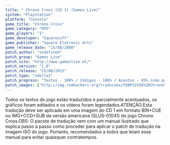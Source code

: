 ```yaml
---
title: " Chrono Cross (CD 1) (Games Live)"
system: "Playstation"
platform: "Console"
game_title: "Chrono Cross"
game_category: "RPG"
game_players: "1"
game_developer: "Squaresoft"
game_publisher: "Square Eletronic Arts"
game_release_date: "15/08/2000"
patch_author: "undefined"
patch_group: "Games Live"
patch_site: "http://www.gameslive.ml/"
patch_version: "1.0"
patch_release: "15/08/2015"
patch_type: "xdelta3"
patch_progress: "Textos - 100% / Códigos - 100% / Acentos - 95% (não possui os acentos Ã e Õ) / Gráficos - 100% / Vídeos - 100%"
patch_images: ["http://img.romhackers.org/traducoes/%5BPS1%5D%20Chrono%20Cross%20-%20Games%20Live%20-%201.jpg","http://img.romhackers.org/traducoes/%5BPS1%5D%20Chrono%20Cross%20-%20Games%20Live%20-%202.jpg","http://img.romhackers.org/traducoes/%5BPS1%5D%20Chrono%20Cross%20-%20Games%20Live%20-%203.jpg"]
---
```

Todos os textos do jogo estão traduzidos e parcialmente acentuados, os gráficos foram editados e os vídeos foram legendados.ATENÇÃO:Esta tradução deve ser aplicada em uma imagem do CD 1 em formato BIN+CUE ou IMG+CCD+SUB da versão americana (SLUS-01041) do jogo Chrono Cross.OBS: O pacote de tradução vem com um manual ilustrado que explica passo a passo como proceder para aplicar o patch de tradução na imagem ISO do jogo. Portanto, recomendados a todos que leiam esse manual para evitar quaisquer contratempos.